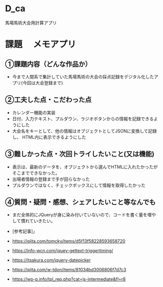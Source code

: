 # D_ca
馬場馬術大会用計算アプリ

# 課題　 メモアプリ

## ①課題内容（どんな作品か）
- 今まで人間系で集計していた馬場馬術の大会の採点記録をデジタル化したアプリ(今回は大会登録まで)

## ②工夫した点・こだわった点
- カレンダー機能の実装
- 日付、入力テキスト、プルダウン、ラジオボタンからの情報を記録できるようにした
- 大会名をキーとして、他の情報はオブジェクトとしてJSONに変換して記録し、 HTML内に表示できるようにした

## ③難しかった点・次回トライしたいこと(又は機能)
- 表示は、最新のデータを、オブジェクトから選んでHTMLに入れたかったがそこまでできなかった。
- 出場者情報の登録まで手が回らなかった
- プルダウンではなく、チェックボックスにして情報を取得したかった

## ④質問・疑問・感想、シェアしたいこと等なんでも
- まだ全体的にJQueryが身に染み付いていないので、コードを書く量を増やして慣れていきたい。

- [参考記事]」
- https://qiita.com/tomcky/items/d5f13f58228593658720
- https://info-wcn.com/jquey-gettext-triggertiming/
- https://itsakura.com/jquery-datepicker
- https://qiita.com/w-tdon/items/81034bd3006806f7d7c3
- https://wp-p.info/tpl_rep.php?cat=js-intermediate&fl=r8

